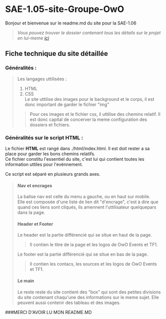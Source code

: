 SAE-1.05-site-Groupe-OwO
========================

Bonjour et bienvenue sur le readme.md du site pour la SAE-1.06  
>*Vous pouvez trouver le dossier contenant tous les détails sur le projet en lui-meme [ici](https://ametice.univ-amu.fr/pluginfile.php/5207407/assignsubmission_file/submission_files/2358965/SAE_1.05_Groupe_OwO_Projet_1.pdf?forcedownload=1)*  
  
  
## Fiche technique du site détaillée  

### Généralités :
>Les langages uttilisées :
> 1. HTML
> 1. CSS  
> Le site uttilise des images pour le background et le corps, il est donc important de garder le fichier "img"
> >Pour ces images et le fichier css, il uttilise des chemins relatif. Il est donc capital de concerver la meme configuration des dossiers et fichiers.  
> 

### Généralités sur le script HTML :  
  
Le fichier **HTML** est rangé dans ./html/index.html. Il est doit rester a sa place pour garder les bons chemins relatifs.  
Ce fichier constitu l'essentiel du site, c'est lui qui contient toutes les information uttiles pour l'evénnement. 
  
Ce script est séparé en plusieurs grands axes.  
  
>#### Nav et encrages  
>  
>La balise nav est celle du menu a gauche, ou en haut sur mobile.  
>Elle est composée d'une liste de lien dit "d'encrage", c'est à dire que quand ces liens sont cliqués, ils amennent l'uttilisateur quelquepars dans la page.  
>  
>#### Header et Footer
>    
>Le header est la partie différencié qui se situe en haut de la page.  
>>Il contien le titre de la page et les logos de OwO Events et TF1.  
>  
>Le footer est la partie différencié qui se situe en bas de la page.  
>>Il contien les contacs, les sources et les logos de OwO Events et TF1.  
>  
>#### Le main  
>  
>Le reste reste du site contient des "box" qui sont des petites divisions du site contenant chaqu'une des informations sur le meme sujet. Elle peuvent aussi contenir des tableau et des images.  
  
  
###MERCI D'AVOIR LU MON README.MD
